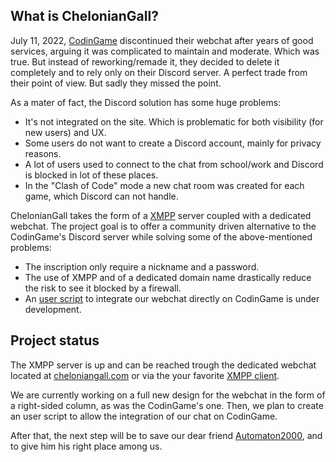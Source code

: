 ## What is ChelonianGall?

July 11, 2022, [CodinGame](https://codingame.com) discontinued their webchat after years of good services, arguing it was complicated to maintain and moderate. Which was true. But instead of reworking/remade it, they decided to delete it completely and to rely only on their Discord server. A perfect trade from their point of view. But sadly they missed the point.

As a mater of fact, the Discord solution has some huge problems:
- It's not integrated on the site. Which is problematic for both visibility (for new users) and UX.
- Some users do not want to create a Discord account, mainly for privacy reasons.
- A lot of users used to connect to the chat from school/work and Discord is blocked in lot of these places.
- In the "Clash of Code" mode a new chat room was created for each game, which Discord can not handle.

ChelonianGall takes the form of a [XMPP](https://xmpp.org/) server coupled with a dedicated webchat. The project goal is to offer a community driven alternative to the CodinGame's Discord server while solving some of the above-mentioned problems:
- The inscription only require a nickname and a password.
- The use of XMPP and of a dedicated domain name drastically reduce the risk to see it blocked by a firewall.
- An [user script](https://greasyfork.org/en) to integrate our webchat directly on CodinGame is under development.

## Project status

The XMPP server is up and can be reached trough the dedicated webchat located at [cheloniangall.com](https://cheloniangall.com/) or via the your favorite [XMPP client](https://xmpp.org/software/clients/).

We are currently working on a full new design for the webchat in the form of a right-sided column, as was the CodinGame's one. Then, we plan to create an user script to allow the integration of our chat on CodinGame.

After that, the next step will be to save our dear friend [Automaton2000](https://www.codingame.com/blog/markov-chain-automaton2000/), and to give him his right place among us.
